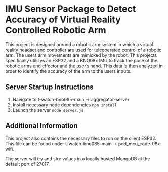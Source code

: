 # IMU Sensor Package to Detect Accuracy of Virtual Reality Controlled Robotic Arm

This project is designed around a robotic arm system in which a virtual reality headset and controller are used for teleoperated control of a robotic arm. The users arm movements are mimicked by the robot. This projects specifically utilizes an ESP32 and a BNO08x IMU to track the pose of the robotic arms end effector and the user’s hand. This data is then analyzed in order to identify the accuracy of the arm to the users inputs.

## Server Startup Instructions
1. Navigate to t-watch-bno085-main -> aggregator-server
2. Install necessary node dependencies
```npm install```
3. Launch the server
```node server.js```

## Additional Information
This project also contains the necessary files to run on the client ESP32. This file can be found under t-watch-bno085-main -> pod_mcu_code-08x-wifi.

The server will try and stre values in a locally hosted MongoDB at the default port of 27017.
